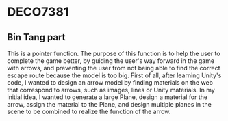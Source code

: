 # DECO7381
## Bin Tang part
This is a pointer function. The purpose of this function is to help the user to complete the game better, by guiding the user's way forward in the game with arrows, and preventing the user from not being able to find the correct escape route because the model is too big.
First of all, after learning Unity's code, I wanted to design an arrow model by finding materials on the web that correspond to arrows, such as images, lines or Unity materials. In my initial idea, I wanted to generate a large Plane, design a material for the arrow, assign the material to the Plane, and design multiple planes in the scene to be combined to realize the function of the arrow.
